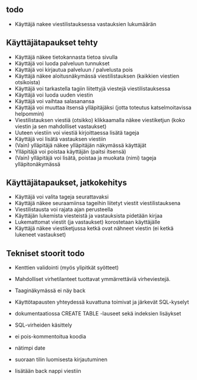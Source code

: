 ## todo
  * Käyttäjä nakee viestilistauksessa vastauksien lukumäärän

## Käyttäjätapaukset tehty
  * Käyttäjä näkee tietokannasta tietoa sivulla
  * Käyttäjä voi luoda palveluun tunnukset
  * Käyttäjä voi kirjautua palveluun / palvelusta pois
  * Käyttäjä näkee aloitusnäkymässä viestilistauksen (kaikkien viestien otsikoista)
  * Käyttäjä voi tarkastella tagiin liitettyjä viestejä viestilistauksessa
  * Käyttäjä voi luoda uuden viestin
  * Käyttäjä voi vaihtaa salasanansa
  * Käyttäjä voi muuttaa itsensä ylläpitäjäksi (jotta toteutus katselmoitavissa helpommin)
  * Viestilistauksen viestiä (otsikko) klikkaamalla näkee viestiketjun (koko viestin ja sen mahdolliset vastaukset)
  * Uuteen viestiin voi viestiä kirjoittaessa lisätä tageja
  * Käyttäjä voi lisätä vastauksen viestiin
  * (Vain) ylläpitäjä näkee ylläpitäjän näkymässä käyttäjät
  * Ylläpitäjä voi poistaa käyttäjän (paitsi itsensä)
  * (Vain) ylläpitäjä voi lisätä, poistaa ja muokata (nimi) tageja ylläpitonäkymässä

## Käyttäjätapaukset, jatkokehitys
  * Käyttäjä voi valita tageja seurattavaksi
  * Käyttäjä näkee seuraamiinsa tageihin liitetyt viestit viestilistauksena
  * Viestilistausta voi rajata ajan perusteella
  * Käyttäjän lukemista viesteistä ja vastauksista pidetään kirjaa
  * Lukemattomat viestit (ja vastaukset) korostetaan käyttäjälle  
  * Käyttäjä näkee viestiketjussa ketkä ovat nähneet viestin (ei ketkä lukeneet vastaukset)

## Tekniset stoorit todo 
  * Kenttien validointi (myös ylipitkät syötteet)
  * Mahdolliset virhetilanteet tuottavat ymmärrettäviä virheviestejä. 
  * Taaginäkymässä ei näy back

  * Käyttötapausten yhteydessä kuvattuna toimivat ja järkevät SQL-kyselyt
  * dokumentaatiossa CREATE TABLE -lauseet sekä indeksien lisäykset
  * SQL-virheiden käsittely
  * ei pois-kommentoitua koodia 
  * nätimpi date
  * suoraan tilin luomisesta kirjautuminen


  * lisätään back nappi viestiin